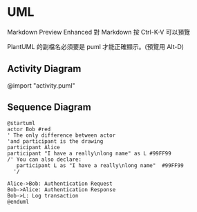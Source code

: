 # UML

Markdown Preview Enhanced 對 Markdown 按 Ctrl-K-V 可以預覽

PlantUML 的副檔名必須要是 puml 才能正確顯示。(預覽用 Alt-D)

## Activity Diagram

@import "activity.puml"


## Sequence Diagram

```puml
@startuml
actor Bob #red
' The only difference between actor
'and participant is the drawing
participant Alice
participant "I have a really\nlong name" as L #99FF99
/' You can also declare:
   participant L as "I have a really\nlong name"  #99FF99
  '/

Alice->Bob: Authentication Request
Bob->Alice: Authentication Response
Bob->L: Log transaction
@enduml
```

